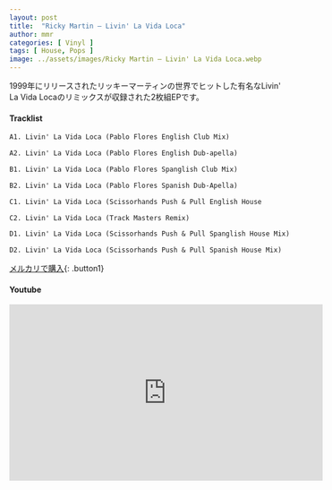 ```yaml
---
layout: post
title:  "Ricky Martin – Livin' La Vida Loca"
author: mmr
categories: [ Vinyl ]
tags: [ House, Pops ]
image: ../assets/images/Ricky Martin – Livin' La Vida Loca.webp
---
```


1999年にリリースされたリッキーマーティンの世界でヒットした有名なLivin' La Vida Locaのリミックスが収録された2枚組EPです。

#### Tracklist
```md
A1. Livin' La Vida Loca (Pablo Flores English Club Mix)

A2. Livin' La Vida Loca (Pablo Flores English Dub-apella)

B1. Livin' La Vida Loca (Pablo Flores Spanglish Club Mix)

B2. Livin' La Vida Loca (Pablo Flores Spanish Dub-Apella)

C1. Livin' La Vida Loca (Scissorhands Push & Pull English House 

C2. Livin' La Vida Loca (Track Masters Remix)

D1. Livin' La Vida Loca (Scissorhands Push & Pull Spanglish House Mix)

D2. Livin' La Vida Loca (Scissorhands Push & Pull Spanish House Mix)
```


[メルカリで購入](https://jp.mercari.com/item/m66378364645?afid=6142608987){: .button1}

#### Youtube
<iframe width="560" height="315" src="https://www.youtube.com/embed/p47fEXGabaY?si=_POeMNCfRlqOk-vJ" title="YouTube video player" frameborder="0" allow="accelerometer; autoplay; clipboard-write; encrypted-media; gyroscope; picture-in-picture; web-share" referrerpolicy="strict-origin-when-cross-origin" allowfullscreen></iframe>